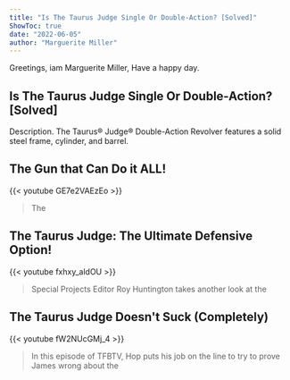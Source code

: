 ```yaml
---
title: "Is The Taurus Judge Single Or Double-Action? [Solved]"
ShowToc: true 
date: "2022-06-05"
author: "Marguerite Miller" 
---
```


Greetings, iam Marguerite Miller, Have a happy day.
## Is The Taurus Judge Single Or Double-Action? [Solved]
Description. The Taurus® Judge® Double-Action Revolver features a solid steel frame, cylinder, and barrel.

## The Gun that Can Do it ALL!
{{< youtube GE7e2VAEzEo >}}
>The 

## The Taurus Judge: The Ultimate Defensive Option!
{{< youtube fxhxy_aldOU >}}
>Special Projects Editor Roy Huntington takes another look at the 

## The Taurus Judge Doesn't Suck (Completely)
{{< youtube fW2NUcGMj_4 >}}
>In this episode of TFBTV, Hop puts his job on the line to try to prove James wrong about the 

